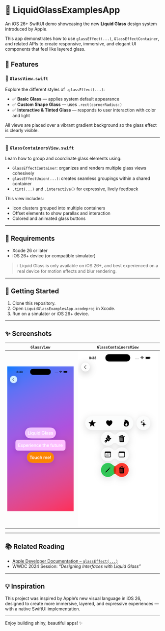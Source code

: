 # 🧊 LiquidGlassExamplesApp

An iOS 26+ SwiftUI demo showcasing the new **Liquid Glass** design system introduced by Apple.

This app demonstrates how to use `glassEffect(...)`, `GlassEffectContainer`, and related APIs to create responsive, immersive, and elegant UI components that feel like layered glass.

## 📱 Features

### 🔹 `GlassView.swift`
Explore the different styles of `.glassEffect(...)`:

- ✅ **Basic Glass** — applies system default appearance
- ✅ **Custom Shape Glass** — uses `.rect(cornerRadius:)`
- ✅ **Interactive & Tinted Glass** — responds to user interaction with color and light

All views are placed over a vibrant gradient background so the glass effect is clearly visible.

---

### 🔹 `GlassContainersView.swift`
Learn how to group and coordinate glass elements using:

- `GlassEffectContainer`: organizes and renders multiple glass views cohesively
- `glassEffectUnion(...)`: creates seamless groupings within a shared container
- `.tint(...)` and `.interactive()` for expressive, lively feedback

This view includes:
- Icon clusters grouped into multiple containers
- Offset elements to show parallax and interaction
- Colored and animated glass buttons

---

## 🚀 Requirements

- Xcode 26 or later
- iOS 26+ device (or compatible simulator)

> ℹ️ Liquid Glass is only available on iOS 26+, and best experienced on a real device for motion effects and blur rendering.

---

## 🧪 Getting Started

1. Clone this repository.
2. Open `LiquidGlassExamplesApp.xcodeproj` in Xcode.
3. Run on a simulator or iOS 26+ device.

---

## ✨ Screenshots

| `GlassView` | `GlassContainersView` |
|-------------|------------------------|
| ![Glass Buttons](screenshots/glass_buttons.png) | ![Glass Icons](screenshots/glass_icons.png) |

---

## 📚 Related Reading

- [Apple Developer Documentation – `glassEffect(...)`](https://developer.apple.com/documentation/swiftui/view/glasseffect(_:in:isEnabled:))
- WWDC 2024 Session: *“Designing Interfaces with Liquid Glass”*

---

## 💡 Inspiration

This project was inspired by Apple’s new visual language in iOS 26, designed to create more immersive, layered, and expressive experiences — with a native SwiftUI implementation.

---

Enjoy building shiny, beautiful apps! ✨
